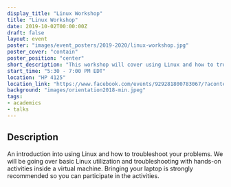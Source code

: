 ```yaml
---
display_title: "Linux Workshop"
title: "Linux Workshop"
date: 2019-10-02T00:00:00Z
draft: false
layout: event
poster: "images/event_posters/2019-2020/linux-workshop.jpg"
poster_cover: "contain"
poster_position: "center"
short_description: "This workshop will cover using Linux and how to troubleshoot your problems."
start_time: "5:30 - 7:00 PM EDT"
location: "HP 4125"
location_link: "https://www.facebook.com/events/929281800783067/?acontext=%7B%22event_action_history%22%3A[%7B%22surface%22%3A%22page%22%7D]%7D"
background: "images/orientation2018-min.jpeg"
tags:
- academics
- talks
---
```


## Description

An introduction into using Linux and how to troubleshoot your problems. We will be going over basic Linux utilization and troubleshooting with hands-on activities inside a virtual machine. Bringing your laptop is strongly recommended so you can participate in the activities.

